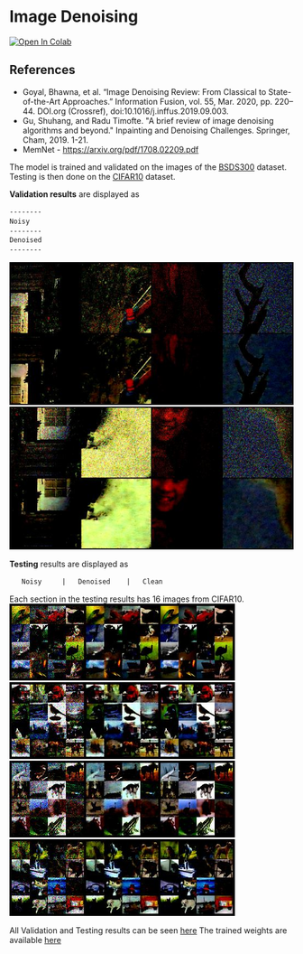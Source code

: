 # Image Denoising

[![Open In Colab](https://colab.research.google.com/assets/colab-badge.svg)](https://colab.research.google.com/drive/1ESRhpgv-WdlrXJfKaePBkPJjWszEshQc?usp=sharing)

## References

* Goyal, Bhawna, et al. “Image Denoising Review: From Classical to State-of-the-Art Approaches.” Information Fusion, vol. 55, Mar. 2020, pp. 220–44. DOI.org (Crossref), doi:10.1016/j.inffus.2019.09.003.
* Gu, Shuhang, and Radu Timofte. "A brief review of image denoising algorithms and beyond." Inpainting and Denoising Challenges. Springer, Cham, 2019. 1-21.
* MemNet - https://arxiv.org/pdf/1708.02209.pdf

The model is trained and validated on the images of the [BSDS300](https://www2.eecs.berkeley.edu/Research/Projects/CS/vision/bsds/) dataset.
Testing is then done on the [CIFAR10](https://www.cs.toronto.edu/~kriz/cifar.html) dataset.

**Validation results** are displayed as

```txt
--------
Noisy
--------
Denoised
--------
```

![Sample result 1 from BSDS300](./assets/val_results_41.jpg)
![Sample result 2 from BSDS300](./assets/val_results_47.jpg)

**Testing** results are displayed as

```txt
   Noisy     |   Denoised    |   Clean
```

Each section in the testing results has 16 images from CIFAR10.
![Sample result 1 from CIFAR10](./assets/test_result_49--7.jpg)
![Sample result 2 from CIFAR10](./assets/test_result_49--69.jpg)
![Sample result 3 from CIFAR10](./assets/test_result_49--199.jpg)
![Sample result 4 from CIFAR10](./assets/test_result_49--420.jpg)

All Validation and Testing results can be seen [here](https://drive.google.com/drive/folders/1p7NcHOwrxXOiTdwwy7KF5Y62nkM7tbSs?usp=sharing)
The trained weights are available [here](https://drive.google.com/file/d/1dLEpBXiAQTBoXHLEgyekoH_FfwN89vQv/view?usp=sharing)
